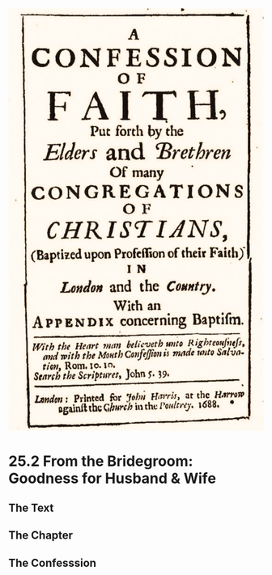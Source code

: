 <img class="intro-right" src="art-1689.png">

# 25.2 From the Bridegroom: Goodness for Husband & Wife

## The Text

## The Chapter

## The Confesssion

